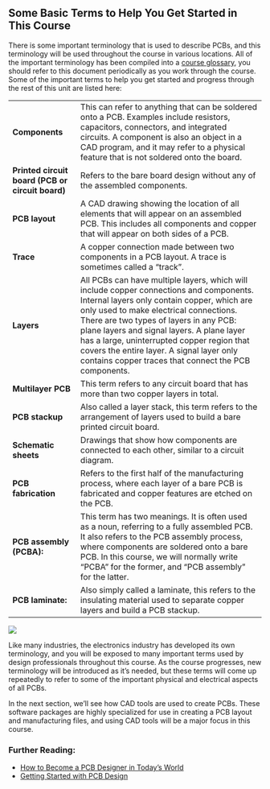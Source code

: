 ## Some Basic Terms to Help You Get Started in This Course

There is some important terminology that is used to describe PCBs, and this terminology will be used throughout the course in various locations. All of the important terminology has been compiled into a [course glossary](https://edcamp.us/p/glossary), you should refer to this document periodically as you work through the course. Some of the important terms to help you get started and progress through the rest of this unit are listed here:

|                                                  |                                                                                                                                                                                                                                                                                                                                                                                                                              |
| ------------------------------------------------ | ---------------------------------------------------------------------------------------------------------------------------------------------------------------------------------------------------------------------------------------------------------------------------------------------------------------------------------------------------------------------------------------------------------------------------- |
| **Components**                                   | This can refer to anything that can be soldered onto a PCB. Examples include resistors, capacitors, connectors, and integrated circuits. A component is also an object in a CAD program, and it may refer to a physical feature that is not soldered onto the board.                                                                                                                                                         |
| **Printed circuit board (PCB or circuit board)** | Refers to the bare board design without any of the assembled components.                                                                                                                                                                                                                                                                                                                                                     |
| **PCB layout**                                   | A CAD drawing showing the location of all elements that will appear on an assembled PCB. This includes all components and copper that will appear on both sides of a PCB.                                                                                                                                                                                                                                                    |
| **Trace**                                        | A copper connection made between two components in a PCB layout. A trace is sometimes called a “track”.                                                                                                                                                                                                                                                                                                                      |
| **Layers**                                       | All PCBs can have multiple layers, which will include copper connections and components. Internal layers only contain copper, which are only used to make electrical connections. There are two types of layers in any PCB: plane layers and signal layers. A plane layer has a large, uninterrupted copper region that covers the entire layer. A signal layer only contains copper traces that connect the PCB components. |
| **Multilayer PCB**                               | This term refers to any circuit board that has more than two copper layers in total.                                                                                                                                                                                                                                                                                                                                         |
| **PCB stackup**                                  | Also called a layer stack, this term refers to the arrangement of layers used to build a bare printed circuit board.                                                                                                                                                                                                                                                                                                         |
| **Schematic sheets**                             | Drawings that show how components are connected to each other, similar to a circuit diagram.                                                                                                                                                                                                                                                                                                                                 |
| **PCB fabrication**                              | Refers to the first half of the manufacturing process, where each layer of a bare PCB is fabricated and copper features are etched on the PCB.                                                                                                                                                                                                                                                                               |
| **PCB assembly (PCBA):**                         | This term has two meanings. It is often used as a noun, referring to a fully assembled PCB. It also refers to the PCB assembly process, where components are soldered onto a bare PCB. In this course, we will normally write “PCBA” for the former, and “PCB assembly” for the latter.                                                                                                                                      |
| **PCB laminate:**                                | Also simply called a laminate, this refers to the insulating material used to separate copper layers and build a PCB stackup.                                                                                                                                                                                                                                                                                                |

![](https://cdn.fs.teachablecdn.com/ADNupMnWyR7kCWRvm76Laz/https://www.filepicker.io/api/file/5b4axhkQhudeQzPCqUy8)

Like many industries, the electronics industry has developed its own terminology, and you will be exposed to many important terms used by design professionals throughout this course. As the course progresses, new terminology will be introduced as it’s needed, but these terms will come up repeatedly to refer to some of the important physical and electrical aspects of all PCBs.

In the next section, we’ll see how CAD tools are used to create PCBs. These software packages are highly specialized for use in creating a PCB layout and manufacturing files, and using CAD tools will be a major focus in this course.

### Further Reading:

- [How to Become a PCB Designer in Today’s World](https://www.google.com/url?q=https://resources.altium.com/p/how-to-become-a-pcb-designer-in-today-s-world&sa=D&source=editors&ust=1641275385623000&usg=AOvVaw3dN0BriZETnELu6xmrxS-H)
- [Getting Started with PCB Design](https://www.google.com/url?q=https://resources.altium.com/p/getting-started-pcb-design&sa=D&source=editors&ust=1641275385623000&usg=AOvVaw02hjvQaNtcvj-Cd43yHWxK)